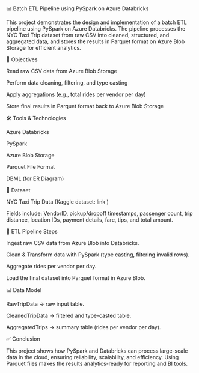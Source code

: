 📊 Batch ETL Pipeline using PySpark on Azure Databricks

This project demonstrates the design and implementation of a batch ETL pipeline using PySpark on Azure Databricks. The pipeline processes the NYC Taxi Trip dataset from raw CSV into cleaned, structured, and aggregated data, and stores the results in Parquet format on Azure Blob Storage for efficient analytics.

🚀 Objectives

Read raw CSV data from Azure Blob Storage

Perform data cleaning, filtering, and type casting

Apply aggregations (e.g., total rides per vendor per day)

Store final results in Parquet format back to Azure Blob Storage

🛠️ Tools & Technologies

Azure Databricks

PySpark

Azure Blob Storage

Parquet File Format

DBML (for ER Diagram)

📂 Dataset

NYC Taxi Trip Data (Kaggle dataset: link
)

Fields include: VendorID, pickup/dropoff timestamps, passenger count, trip distance, location IDs, payment details, fare, tips, and total amount.

🔄 ETL Pipeline Steps

Ingest raw CSV data from Azure Blob into Databricks.

Clean & Transform data with PySpark (type casting, filtering invalid rows).

Aggregate rides per vendor per day.

Load the final dataset into Parquet format in Azure Blob.

📊 Data Model

RawTripData → raw input table.

CleanedTripData → filtered and type-casted table.

AggregatedTrips → summary table (rides per vendor per day).

✅ Conclusion

This project shows how PySpark and Databricks can process large-scale data in the cloud, ensuring reliability, scalability, and efficiency. Using Parquet files makes the results analytics-ready for reporting and BI tools.
